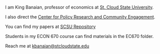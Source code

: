 I am King Banaian, professor of economics at <a href="http://stcloudstate.edu">St. Cloud State University</a>.

I also direct the <a href="http://www.stcloudstate.edu/cprce/">Center for Policy Research and Community Engagement</a>.

You can find my papers at <a href="https://repository.stcloudstate.edu/do/search/?q=author%3A%22King%20Banaian%22&start=0&context=2058518&sort=date_desc&facet=">SCSU Repository</a> 

Students in my ECON 670 course can find materials in the EC670 folder. 

Reach me at kbanaian@stcloudstate.edu 


